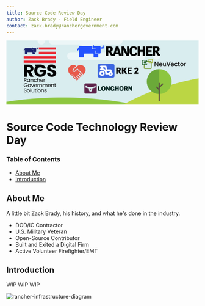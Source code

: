 ```yaml
---
title: Source Code Review Day
author: Zack Brady - Field Engineer
contact: zack.brady@ranchergovernment.com
---
```


![rancher-stack-banner](images/rgs-rancher-stack-banner.png)

# Source Code Technology Review Day

### Table of Contents
* [About Me](#about-me)
* [Introduction](#introduction)


## About Me

A little bit Zack Brady, his history, and what he's done in the industry.
- DOD/IC Contractor
- U.S. Military Veteran
- Open-Source Contributor
- Built and Exited a Digital Firm
- Active Volunteer Firefighter/EMT

## Introduction

WIP WIP WIP

![rancher-infrastructure-diagram](images/rgs-cloud-datacenter-edge-diagram.png)